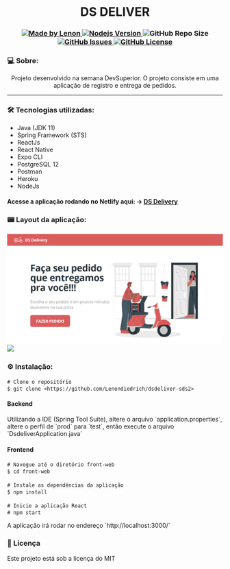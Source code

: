 
<h1 align="center">DS DELIVER</h1>
<h3 align="center">
  <a href="https://github.com/Lenondiedrich">
      <img alt="Made by Lenon" src="https://img.shields.io/badge/made%20by-Lenondiedrich-blue">
   </a>
  <a href="https://github.com/nodejs/node/blob/master/doc/changelogs/CHANGELOG_V14.md#14.15.0">
      <img alt="Nodejs Version" src="https://img.shields.io/badge/node.js-v14.15.0-informational?logo=Node.JS">
  </a>
  <img alt="GitHub Repo Size" src="https://img.shields.io/github/repo-size/Lenondiedrich/dsdeliver-sds2">
  <a href="https://github.com/Lenondiedrich/dsdeliver-sds2/issues">
      <img alt="GitHub Issues" src="https://img.shields.io/github/issues/Lenondiedrich/dsdeliver-sds2">
   </a>
  <a href="./LICENSE.txt">
      <img alt="GitHub License" src="https://img.shields.io/github/license/Lenondiedrich/dsdeliver-sds2">
   </a>
</h3>
<h3>💻 Sobre: </h3>
<p align="center">Projeto desenvolvido na semana DevSuperior. O projeto consiste em uma aplicação de registro e entrega de pedidos.</p>
<hr/>
<h3>🛠 Tecnologias utilizadas: </h3>
<ul>
  <li>Java (JDK 11) </li>
  <li>Spring Framework (STS)</li>
  <li>ReactJs</li>
  <li>React Native</li>
  <li>Expo CLI</li>
  <li>PostgreSQL 12</li>
  <li>Postman</li>
  <li>Heroku</li>
  <li>NodeJs</li>
  
</ul

<hr />
<h4>Acesse a aplicação rodando no Netlify aqui: -> <a href="https://lenondiedrichsds2.netlify.app">DS Delivery</a></h4>
<h3>📟 Layout da aplicação:</h3>
<img src="./initial.png" />
<img src="./dsdelivery.gif" />

<h3>⚙️ Instalação: </h3>

    # Clone o repositório
    $ git clone <https://github.com/Lenondiedrich/dsdeliver-sds2>

<h4>Backend</h4>
<p>Utilizando a IDE (Spring Tool Suite), altere o arquivo  `application.properties`, altere o perfil de `prod` para `test`, então execute o arquivo `DsdeliverApplication.java`</p>
<h4>Frontend</h4>

    # Navegue até o diretório front-web
    $ cd front-web

    # Instale as dependências da aplicação
    $ npm install

    # Inicie a aplicação React
    # npm start

<p>A aplicação irá rodar no endereço `http://localhost:3000/`</p>

<h3>📝 Licença</h3>
<p>Este projeto está sob a licença do MIT</p>
